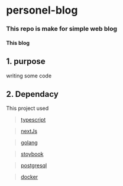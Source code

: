 personel-blog
===
### This repo is make for simple web blog
#### This blog 

## 1. purpose
writing some code 
## 2. Dependacy

This project used

> [typescript][typescriptLink]

> [nextJs][nextJslink]

> [golang][golanglink]

> [stoybook][storybooklink]

> [postgresql][postgesqlLink]

>[docker][dockerlink]


[typescriptLink]:https://www.typescriptlang.org/
[nextJslink]:https://nextjs.org/
[golanglink]: https://golang.org/
[storybooklink]: https://storybook.js.org/
[postgesqlLink]: https://www.postgresql.org/
[dockerlink]: https://www.docker.com/